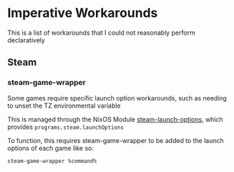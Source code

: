 # Imperative Workarounds

This is a list of workarounds that I could not reasonably perform declaratively

## Steam

### steam-game-wrapper

Some games require specific launch option workarounds, such as needing to unset the TZ environmental variable

This is managed through the NixOS Module [steam-launch-options](system/modules/steam-launch-options/default.nix), which provides `programs.steam.launchOptions`

To function, this requires steam-game-wrapper to be added to the launch options of each game like so:

```
steam-game-wrapper %command%
```
